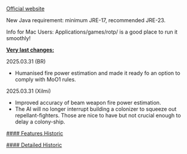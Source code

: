 [Official website](https://www.remnantsoftheprecursors.org) <br/>

New Java requirement: minimum JRE-17, recommended JRE-23.

Info for Mac Users: Applications/games/rotp/ is a good place to run it smoothly!


<b><ins>Very last changes:</ins></b>

2025.03.31 (BR)
- Humanised fire power estimation and made it ready fo an option to comply with MoO1 rules.

2025.03.31 (Xilmi)
- Improved accuracy of beam weapon fire power estimation.
- The AI will no longer interrupt building a colonizer to squeeze out repellant-fighters. Those are nice to have but not crucial enough to delay a colony-ship.

[#### Features Historic](https://github.com/BrokenRegistry/Rotp-Fusion/blob/main/FeaturesChanges.md)

[#### Detailed Historic](https://github.com/BrokenRegistry/Rotp-Fusion/blob/main/DetailedChanges.md)
